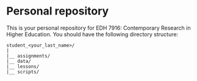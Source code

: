 # Personal repository

This is your personal repository for EDH 7916: Contemporary Research
in Higher Education. You should have the following directory
structure:

```
student_<your_last_name>/
|
|__ assignments/
|__ data/
|__ lessons/
|__ scripts/

```

